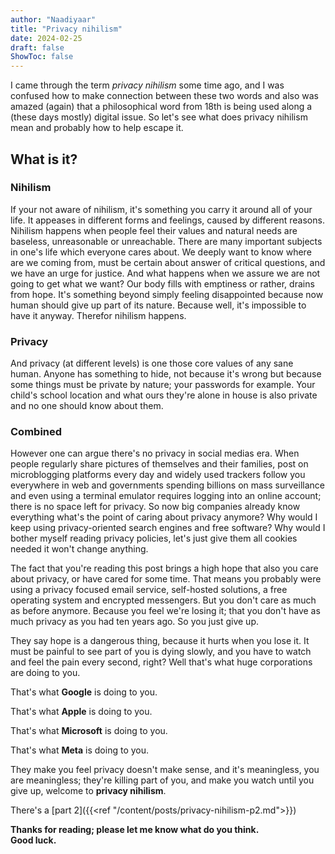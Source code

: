```yaml
---
author: "Naadiyaar"
title: "Privacy nihilism"
date: 2024-02-25
draft: false
ShowToc: false
---
```

I came through the term *privacy nihilism* some time ago, and I was confused how to make connection between these two words and also was amazed (again) that a philosophical word from 18th is being used along a (these days mostly) digital issue.
So let's see what does privacy nihilism mean and probably how to help escape it.
## What is it?
### Nihilism
If your not aware of nihilism, it's something you carry it around all of your life.
It appeases in different forms and feelings, caused by different reasons.
Nihilism happens when people feel their values and natural needs are baseless, unreasonable or unreachable.
There are many important subjects in one's life which everyone cares about.
We deeply want to know where are we coming from, must be certain about answer of critical questions, and we have an urge for justice.
And what happens when we assure we are not going to get what we want?
Our body fills with emptiness or rather, drains from hope.
It's something beyond simply feeling disappointed because now human should give up part of its nature.
Because well, it's impossible to have it anyway. Therefor nihilism happens.

### Privacy
And privacy (at different levels) is one those core values of any sane human.
Anyone has something to hide, not because it's wrong but because some things must be private by nature; your passwords for example.
Your child's school location and what ours they're alone in house is also private and no one should know about them.

### Combined
However one can argue there's no privacy in social medias era. 
When people regularly share pictures of themselves and their families, post on microblogging platforms every day and widely used trackers follow you everywhere in web and governments spending billions on mass surveillance and even using a terminal emulator requires logging into an online account; there is no space left for privacy.
So now big companies already know everything what's the point of caring about privacy anymore?
Why would I keep using privacy-oriented search engines and free software?
Why would I bother myself reading privacy policies, let's just give them all cookies needed it won't change anything.

The fact that you're reading this post brings a high hope that also you care about privacy, or have cared for some time.
That means you probably were using a privacy focused email service, self-hosted solutions, a free operating system and encrypted messengers.
But you don't care as much as before anymore.
Because you feel we're losing it; that you don't have as much privacy as you had ten years ago.
So you just give up.

They say hope is a dangerous thing, because it hurts when you lose it.
It must be painful to see part of you is dying slowly, and you have to watch and feel the pain every second, right?
Well that's what huge corporations are doing to you. 

That's what **Google** is doing to you. 

That's what **Apple** is doing to you.

That's what **Microsoft** is doing to you.

That's what **Meta** is doing to you.

They make you feel privacy doesn't make sense, and it's meaningless, you are meaningless; they're killing part of you, and make you watch until you give up, welcome to **privacy nihilism**.

There's a [part 2]({{<ref "/content/posts/privacy-nihilism-p2.md">}})


**Thanks for reading; please let me know what do you think.  
Good luck.**
